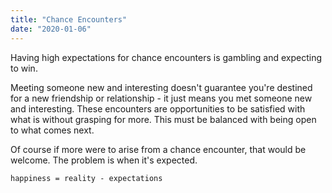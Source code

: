 ```yaml
---
title: "Chance Encounters"
date: "2020-01-06"
---
```


Having high expectations for chance encounters is gambling and
expecting to win. 

Meeting someone new and interesting doesn't
guarantee you're destined for a new friendship or relationship - it just means 
you met someone new and interesting. These encounters are opportunities
to be satisfied with what is without grasping for more.
This must be balanced with being open to what comes next.

Of course if more were to arise from a chance encounter, that would 
be welcome. The problem is when it's expected.

`happiness = reality - expectations`

